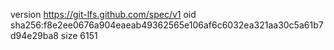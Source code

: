 version https://git-lfs.github.com/spec/v1
oid sha256:f8e2ee0676a904eaeab49362565e106af6c6032ea321aa30c5a61b7d94e29ba8
size 6151
